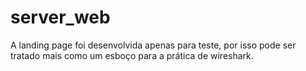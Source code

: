 # server_web

A landing page foi desenvolvida apenas para teste, por isso pode ser tratado mais como um esboço para a prática de wireshark.
